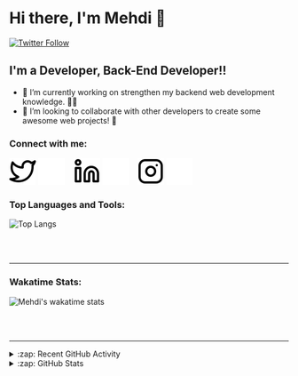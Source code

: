 # Hi there, I'm Mehdi 👋 

[![Twitter Follow](https://img.shields.io/twitter/follow/nwilasted?color=1DA1F2&logo=twitter&style=for-the-badge)](https://twitter.com/intent/follow?original_referer=https%3A%2F%2Fgithub.com%2Fmhdirajabi&screen_name=nwilasted)

## I'm a Developer, Back-End Developer!!

- 🌱 I’m currently working on strengthen my backend web development knowledge. :man_technologist:
- 👯 I’m looking to collaborate with other developers to create some awesome web projects! :thought_balloon:

### Connect with me:

[![website](./img/twitter-light.svg)](https://twitter.com/nwilasted#gh-light-mode-only)
[![website](./img/twitter-dark.svg)](https://twitter.com/nwilasted#gh-dark-mode-only)
&nbsp;&nbsp;
[![website](./img/linkedin-light.svg)](https://linkedin.com/in/mhdirajabi#gh-light-mode-only)
[![website](./img/linkedin-dark.svg)](https://linkedin.com/in/mhdirajabi#gh-dark-mode-only)
&nbsp;&nbsp;
[![website](./img/instagram-light.svg)](https://instagram.com/mhdirjb#gh-light-mode-only)
[![website](./img/instagram-dark.svg)](https://instagram.com/mhdirjb#gh-dark-mode-only)

###  Top Languages and Tools:

![Top Langs](https://github-readme-stats-beta-vert.vercel.app/api/top-langs/?username=mhdirajabi)

<br />
<br />

---

### Wakatime Stats:

![Mehdi's wakatime stats](https://github-readme-stats.vercel.app/api/wakatime?username=mhdirajabi)

<br />
<br />

---

<details>
  <summary>:zap: Recent GitHub Activity</summary>

<!--START_SECTION:activity-->

<!--END_SECTION:activity-->

</details>

<details>
  <summary>:zap: GitHub Stats</summary>

  <img align="left" alt="mhdirajabi's GitHub Stats" src="https://github-readme-stats-beta-vert.vercel.app/api?username=mhdirajabi&show_icons=true&hide_border=false&theme=dracula&theme=transparent"/>

</details>

[twitter]: https://twitter.com/nwilasted
[instagram]: https://instagram.com/mhdirjb
[linkedin]: https://linkedin.com/in/mhdirajabi
